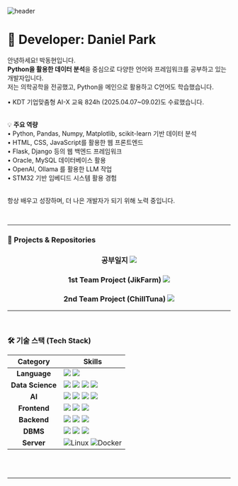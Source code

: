 ![header](https://capsule-render.vercel.app/api?type=Rect&color=gradient&height=300&section=header&text=Welcome%20to-nl-Park's%20github)

<h1 align="left">👋 Developer: Daniel Park</h1>

<p align="left">
  안녕하세요! 박동현입니다.<br>
  <strong>Python을 활용한 데이터 분석</strong>을 중심으로 다양한 언어와 프레임워크를 공부하고 있는 개발자입니다.<br>
  저는 의학공학을 전공했고, Python을 메인으로 활용하고 C언어도 학습했습니다.<br>
  
  •	KDT 기업맞춤형 AI-X 교육 824h (2025.04.07~09.02)도 수료했습니다.<br><br>
  

  💡 <strong>주요 역량</strong><br>
  • Python, Pandas, Numpy, Matplotlib, scikit-learn 기반 데이터 분석<br>
  • HTML, CSS, JavaScript를 활용한 웹 프론트엔드<br>
  • Flask, Django 등의 웹 백엔드 프레임워크<br>
  • Oracle, MySQL 데이터베이스 활용<br>
  • OpenAI, Ollama 를 활용한 LLM 작업<br>
  • STM32 기반 임베디드 시스템 활용 경험<br><br>

  항상 배우고 성장하며, 더 나은 개발자가 되기 위해 노력 중입니다.

  <br>

---

### 🚀 Projects & Repositories
<div align="center">
  <h3>공부일지 <a href="https://github.com/onizuka-38/ai_x"><img src="https://img.shields.io/badge/공부일지-4285F4?style=for-the-badge&logo=github&logoColor=white"/></a></h3>
  <h3>1st Team Project (JikFarm) <a href="https://github.com/tangerineTaste/JikFarm"><img src="https://img.shields.io/badge/JikFarm-EA4335?style=for-the-badge&logo=github&logoColor=white"/></a></h3>
  <h3>2nd Team Project (ChillTuna) <a href=https://github.com/cwal8202/Chill_Tuna><img src="https://img.shields.io/badge/ChillTuna-34A853?style=for-the-badge&logo=github&logoColor=black"/></a></h3>
</div>


---

<br>

### 🛠️ 기술 스택 (Tech Stack)

| Category | Skills |
| :---: | --- |
| **Language** | <img src="https://img.shields.io/badge/python-3776AB?style=for-the-badge&logo=python&logoColor=white"> <img src="https://img.shields.io/badge/C-00599C?style=for-the-badge&logo=C&logoColor=white"/> |
| **Data Science** | <img src="https://img.shields.io/badge/scikit--learn-F7931E?style=for-the-badge&logo=scikit-learn&logoColor=white"> <img src="https://img.shields.io/badge/Numpy-013243?style=for-the-badge&logo=numpy&logoColor=white"> <img src="https://img.shields.io/badge/Pandas-150458?style=for-the-badge&logo=pandas&logoColor=white"> <img src="https://img.shields.io/badge/Matplotlib-ffffff?style=for-the-badge&logo=Matplotlib&logoColor=black"> |
| **AI** | <img src="https://img.shields.io/badge/TensorFlow-FF6F00?style=for-the-badge&logo=TensorFlow&logoColor=white">  <img src="https://img.shields.io/badge/LLM-000000?style=for-the-badge&logo=openai&logoColor=white"> <img src="https://img.shields.io/badge/HuggingFace-FFD21E?style=for-the-badge&logo=HuggingFace&logoColor=black"> <img src="https://img.shields.io/badge/Ollama-2396F3?style=for-the-badge&logo=Ollama&logoColor=white"> |
| **Frontend** | <img src="https://img.shields.io/badge/html5-E34F26?style=for-the-badge&logo=html5&logoColor=white"> <img src="https://img.shields.io/badge/css3-1572B6?style=for-the-badge&logo=css3&logoColor=white"> <img src="https://img.shields.io/badge/javascript-F7DF1E?style=for-the-badge&logo=javascript&logoColor=black"> |
| **Backend** | <img src="https://img.shields.io/badge/flask-000000?style=for-the-badge&logo=flask&logoColor=white"> <img src="https://img.shields.io/badge/django-092E20?style=for-the-badge&logo=django&logoColor=white"> <img src="https://img.shields.io/badge/fastapi-009688?style=for-the-badge&logo=fastapi&logoColor=white"> |
| **DBMS** | <img src="https://img.shields.io/badge/oracle-F80000?style=for-the-badge&logo=oracle&logoColor=white"> <img src="https://img.shields.io/badge/mysql-4479A1?style=for-the-badge&logo=mysql&logoColor=white"> <img src="https://img.shields.io/badge/sqlite-003B57?style=for-the-badge&logo=sqlite&logoColor=white"> |
| **Server** | ![Linux](https://img.shields.io/badge/Linux-FCC624?style=for-the-badge&logo=linux&logoColor=black) ![Docker](https://img.shields.io/badge/docker-%230db7ed.svg?style=for-the-badge&logo=docker&logoColor=white)  |


<br>

<br>

---




